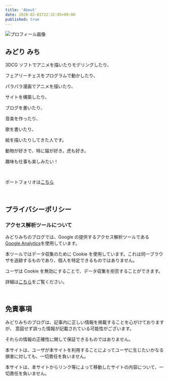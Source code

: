 ```yaml
---
title: 'About'
date: 2020-02-01T22:32:05+09:00
published: true
---
```


<img src="about/profile.png" alt="プロフィール画像" width={160} className="mx-auto" />

## みどり みち

3DCG ソフトでアニメを描いたりモデリングしたり、

フェアリーチェスをプログラムで動かしたり、

パラパラ漫画でアニメを描いたり、

サイトを構築したり、

ブログを書いたり、

音楽を作ったり、

歌を書いたり、

絵を描いたりしてきた人です。

動物が好きで、特に猫が好き。虎も好き。

趣味も仕事も楽しみたい！

<br/>

ポートフォリオは[こちら](https://works.midorimici.com)

<br/>

## プライバシーポリシー

### アクセス解析ツールについて

みどりみちのブログでは、Google の提供するアクセス解析ツールである [Google Analytics](https://analytics.google.com/)を使用しています。

本ツールではデータ収集のために Cookie を使用しています。これは同一ブラウザを追跡するものであり、個人を特定できるものではありません。

ユーザは Cookie を無効にすることで、データ収集を拒否することができます。

詳細は[こちら](https://policies.google.com/technologies/partner-sites?hl=ja)をご覧ください。

<!--
### 広告について

みどりみちのブログでは、第三者配信による広告サービス（[Google Adsense](http://www.google.com/adsense/start/)）を利用しています。

このような広告配信事業者は Cookie を使用して、ユーザの本サイトや他のサイトへの過去のアクセス時の情報（氏名、住所、メール アドレス、電話番号は含まれません）に基づいて、適切な広告をユーザに配信しています。

ユーザは[広告設定](https://www.google.com/settings/ads)でパーソナライズ広告を無効にすることができます。

このプロセスの詳細やこのような情報が広告配信事業者に使用されないようにする方法については、[こちら](https://policies.google.com/technologies/ads?hl=ja)をご覧ください。
-->

<br/>

## 免責事項

みどりみちのブログは、記事内に正しい情報を掲載することを心がけておりますが、
意図せず誤った情報が記載されている可能性がございます。

それらの情報の正確性に関して保証できるものではありません。

本サイトは、ユーザが本サイトを利用することによってユーザに生じたいかなる損害に対しても、一切責任を負いません。

本サイトは、本サイトからリンク等によって移動したサイトの内容について、一切責任を負いません。
